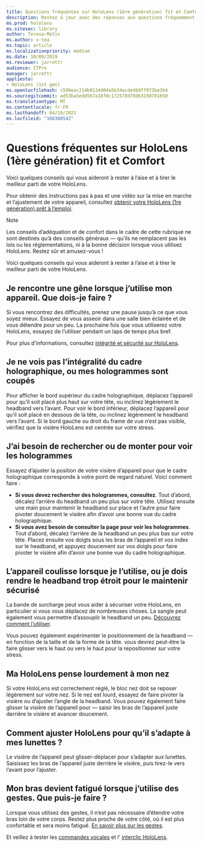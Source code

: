 ```yaml
---
title: Questions fréquentes sur HoloLens (1ère génération) fit et Comfort
description: Restez à jour avec des réponses aux questions fréquemment posées sur la façon d’adapter votre appareil de réalité mixte HoloLens (1er génération).
ms.prod: hololens
ms.sitesec: library
author: Teresa-Motiv
ms.author: v-tea
ms.topic: article
ms.localizationpriority: medium
ms.date: 10/09/2019
ms.reviewer: jarrettr
audience: ITPro
manager: jarrettr
appliesto:
- HoloLens (1st gen)
ms.openlocfilehash: c596eac214b0134d04a5b34acded69ff973be3b4
ms.sourcegitcommit: ad53ba5edd567a18f0c172578d78db3190701650
ms.translationtype: MT
ms.contentlocale: fr-FR
ms.lasthandoff: 04/19/2021
ms.locfileid: "108308542"
---
```

# <a name="hololens-1st-gen-fit-and-comfort-frequently-asked-questions"></a>Questions fréquentes sur HoloLens (1ère génération) fit et Comfort

Voici quelques conseils qui vous aideront à rester à l’aise et à tirer le meilleur parti de votre HoloLens.

Pour obtenir des instructions pas à pas et une vidéo sur la mise en marche et l’ajustement de votre appareil, consultez [obtenir votre HoloLens (1re génération) prêt à l’emploi](hololens1-setup.md).

> [!NOTE]
> Les conseils d’adéquation et de confort dans le cadre de cette rubrique ne sont destinés qu’à des conseils généraux &mdash; qu’ils ne remplacent pas les lois ou les réglementations, ni à la bonne décision lorsque vous utilisez HoloLens. Restez sûr et amusez-vous !

Voici quelques conseils qui vous aideront à rester à l’aise et à tirer le meilleur parti de votre HoloLens.

## <a name="im-experiencing-discomfort-when-i-use-my-device-what-should-i-do"></a>Je rencontre une gêne lorsque j’utilise mon appareil. Que dois-je faire ?

Si vous rencontrez des difficultés, prenez une pause jusqu’à ce que vous soyez mieux. Essayez de vous asseoir dans une salle bien éclairée et de vous détendre pour un peu. La prochaine fois que vous utiliserez votre HoloLens, essayez de l’utiliser pendant un laps de temps plus bref.

Pour plus d’informations, consultez [intégrité et sécurité sur HoloLens](https://go.microsoft.com/fwlink/p/?LinkId=746661).

## <a name="i-cant-see-the-whole-holographic-frame-or-my-holograms-are-cut-off"></a>Je ne vois pas l’intégralité du cadre holographique, ou mes hologrammes sont coupés

Pour afficher le bord supérieur du cadre holographique, déplacez l’appareil pour qu’il soit placé plus haut sur votre tête, ou inclinez légèrement le headband vers l’avant. Pour voir le bord inférieur, déplacez l’appareil pour qu’il soit placé en dessous de la tête, ou inclinez légèrement le headband vers l’avant. Si le bord gauche ou droit du frame de vue n’est pas visible, vérifiez que la visière HoloLens est centrée sur votre stress.

## <a name="i-need-to-look-up-or-down-to-see-holograms"></a>J’ai besoin de rechercher ou de monter pour voir les hologrammes

Essayez d’ajuster la position de votre visière d’appareil pour que le cadre holographique corresponde à votre point de regard naturel. Voici comment faire :

- **Si vous devez rechercher des hologrammes, consultez**. Tout d’abord, décalez l’arrière du headband un peu plus sur votre tête. Utilisez ensuite une main pour maintenir le headband sur place et l’autre pour faire pivoter doucement le visière afin d’avoir une bonne vue du cadre holographique.
- **Si vous avez besoin de consulter la page pour voir les hologrammes**. Tout d’abord, décalez l’arrière de la headband un peu plus bas sur votre tête. Placez ensuite vos doigts sous les bras de l’appareil et vos index sur le headband, et appuyez doucement sur vos doigts pour faire pivoter le visière afin d’avoir une bonne vue du cadre holographique.

## <a name="the-device-slides-down-when-im-using-it-or-i-need-to-make-the-headband-too-tight-to-keep-it-secure"></a>L’appareil coulisse lorsque je l’utilise, ou je dois rendre le headband trop étroit pour le maintenir sécurisé

La bande de surcharge peut vous aider à sécuriser votre HoloLens, en particulier si vous vous déplacez de nombreuses choses. La sangle peut également vous permettre d’assouplir le headband un peu. [Découvrez comment l’utiliser](hololens1-setup.md#adjust-fit).

Vous pouvez également expérimenter le positionnement de la headband &mdash; en fonction de la taille et de la forme de la tête. vous devrez peut-être la faire glisser vers le haut ou vers le haut pour la repositionner sur votre stress.

## <a name="my-hololens-feels-heavy-on-my-nose"></a>Ma HoloLens pense lourdement à mon nez

Si votre HoloLens est correctement réglé, le bloc nez doit se reposer légèrement sur votre nez. Si le nez est lourd, essayez de faire pivoter la visière ou d’ajuster l’angle de la headband. Vous pouvez également faire glisser la visière de l’appareil pour &mdash; saisir les bras de l’appareil juste derrière le visière et avancer doucement.

## <a name="how-can-i-adjust-hololens-to-fit-with-my-glasses"></a>Comment ajuster HoloLens pour qu’il s’adapte à mes lunettes ?

Le visière de l’appareil peut glisser-déplacer pour s’adapter aux lunettes. Saisissez les bras de l’appareil juste derrière le visière, puis tirez-le vers l’avant pour l’ajuster.

## <a name="my-arm-gets-tired-when-i-use-gestures-what-can-i-do"></a>Mon bras devient fatigué lorsque j’utilise des gestes. Que puis-je faire ?

Lorsque vous utilisez des gestes, il n’est pas nécessaire d’étendre votre bras loin de votre corps. Restez plus proche de votre côté, où il est plus confortable et sera moins fatigué. [En savoir plus sur les gestes](hololens1-basic-usage.md#use-hololens-with-your-hands).

Et veillez à tester les [commandes vocales](hololens-cortana.md) et l' [interclic HoloLens](hololens1-clicker.md).
